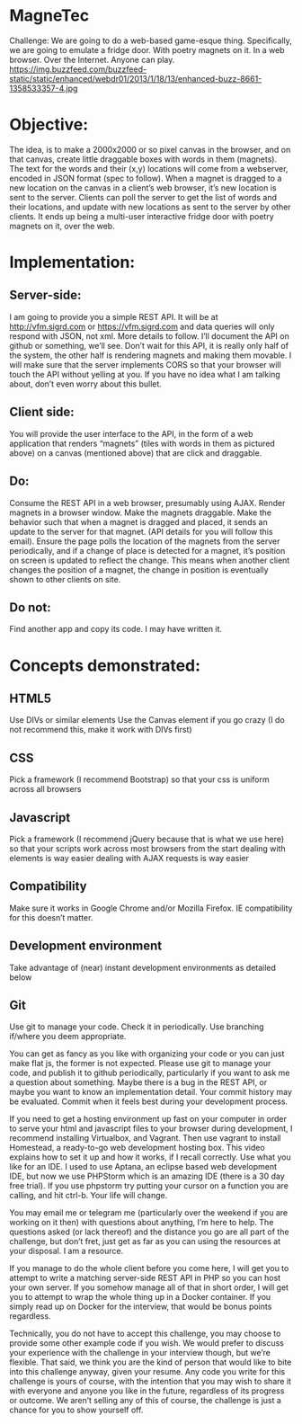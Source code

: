 # MagneTec

Challenge:
We are going to do a web-based game-esque thing. Specifically, we are going to emulate a fridge door. With poetry magnets on it. In a web browser. Over the Internet. Anyone can play.
https://img.buzzfeed.com/buzzfeed-static/static/enhanced/webdr01/2013/1/18/13/enhanced-buzz-8661-1358533357-4.jpg
# Objective:
The idea, is to make a 2000x2000 or so pixel canvas in the browser, and on that canvas, create little draggable boxes with words in them (magnets). The text for the words and their (x,y) locations will come from a webserver, encoded in JSON format (spec to follow). When a magnet is dragged to a new location on the canvas in a client’s web browser, it’s new location is sent to the server. Clients can poll the server to get the list of words and their locations, and update with new locations as sent to the server by other clients. It ends up being a multi-user interactive fridge door with poetry magnets on it, over the web.
 
# Implementation:
## Server-side:
I am going to provide you a simple REST API. It will be at http://vfm.sigrd.com or https://vfm.sigrd.com and data queries will only respond with JSON, not xml. More details to follow. I’ll document the API on github or something, we’ll see. Don’t wait for this API, it is really only half of the system, the other half is rendering magnets and making them movable.
I will make sure that the server implements CORS so that your browser will touch the API without yelling at you. If you have no idea what I am talking about, don’t even worry about this bullet.
## Client side:
You will provide the user interface to the API, in the form of a web application that renders “magnets” (tiles with words in them as pictured above) on a canvas (mentioned above) that are click and draggable.
## Do:
Consume the REST API in a web browser, presumably using AJAX.
Render magnets in a browser window.
Make the magnets draggable.
Make the behavior such that when a magnet is dragged and placed, it sends an update to the server for that magnet. (API details for you will follow this email).
Ensure the page polls the location of the magnets from the server periodically, and if a change of place is detected for a magnet, it’s position on screen is updated to reflect the change. This means when another client changes the position of a magnet, the change in position is eventually shown to other clients on site.
## Do not:
Find another app and copy its code. I may have written it.
# Concepts demonstrated:
## HTML5
Use DIVs or similar elements
Use the Canvas element if you go crazy (I do not recommend this, make it work with DIVs first)
## CSS
Pick a framework (I recommend Bootstrap) so that your css is uniform across all browsers
## Javascript
Pick a framework (I recommend jQuery because that is what we use here) so that
your scripts work across most browsers from the start
dealing with elements is way easier
dealing with AJAX requests is way easier
## Compatibility
Make sure it works in Google Chrome and/or Mozilla Firefox. IE compatibility for this doesn’t matter.
## Development environment
Take advantage of (near) instant development environments as detailed below
## Git
Use git to manage your code. Check it in periodically. Use branching if/where you deem appropriate.
 
You can get as fancy as you like with organizing your code or you can just make flat js, the former is not expected. Please use git to manage your code, and publish it to github periodically, particularly if you want to ask me a question about something. Maybe there is a bug in the REST API, or maybe you want to know an implementation detail. Your commit history may be evaluated. Commit when it feels best during your development process.
 
If you need to get a hosting environment up fast on your computer in order to serve your html and javascript files to your browser during development, I recommend installing Virtualbox, and Vagrant. Then use vagrant to install Homestead, a ready-to-go web development hosting box. This video explains how to set it up and how it works, if I recall correctly. Use what you like for an IDE. I used to use Aptana, an eclipse based web development IDE, but now we use PHPStorm which is an amazing IDE (there is a 30 day free trial). If you use phpstorm try putting your cursor on a function you are calling, and hit ctrl-b. Your life will change.
 
You may email me or telegram me (particularly over the weekend if you are working on it then) with questions about anything, I’m here to help. The questions asked (or lack thereof) and the distance you go are all part of the challenge, but don’t fret, just get as far as you can using the resources at your disposal. I am a resource.
 
If you manage to do the whole client before you come here, I will get you to attempt to write a matching server-side REST API in PHP so you can host your own server. If you somehow manage all of that in short order, I will get you to attempt to wrap the whole thing up in a Docker container. If you simply read up on Docker for the interview, that would be bonus points regardless.
 
Technically, you do not have to accept this challenge, you may choose to provide some other example code if you wish. We would prefer to discuss your experience with the challenge in your interview though, but we’re flexible. That said, we think you are the kind of person that would like to bite into this challenge anyway, given your resume. Any code you write for this challenge is yours of course, with the intention that you may wish to share it with everyone and anyone you like in the future, regardless of its progress or outcome. We aren’t selling any of this of course, the challenge is just a chance for you to show yourself off.
